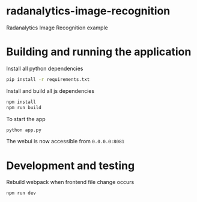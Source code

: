 # radanalytics-image-recognition
Radanalytics Image Recognition example

# Building and running the application
Install all python dependencies
```bash
pip install -r requirements.txt
```
Install and build all js dependencies
```bash
npm install
npm run build
```

To start the app
```bash
python app.py
```

The webui is now accessible from `0.0.0.0:8081`

# Development and testing

Rebuild webpack when frontend file change occurs
```bash
npm run dev
```


